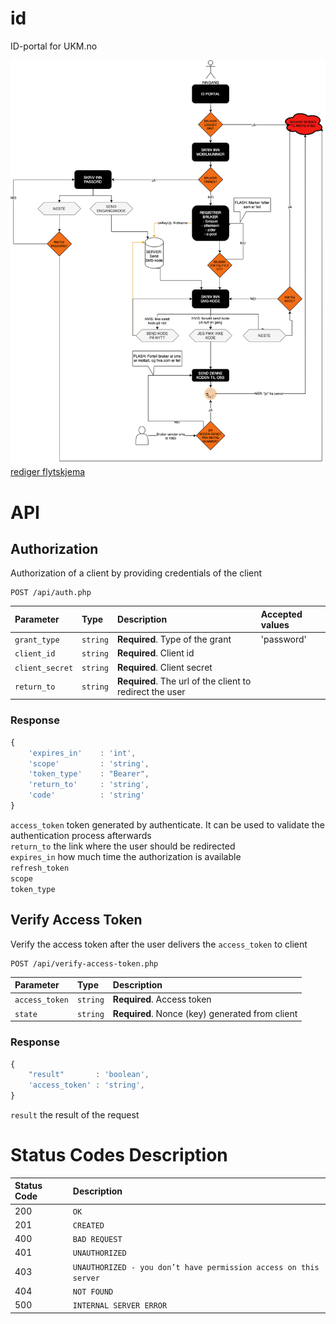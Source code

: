 # id
ID-portal for UKM.no

![Midlertidig flytskjema](Flytskjema.png?raw=true)
[rediger flytskjema](https://app.diagrams.net/)



# API

## Authorization

Authorization of a client by providing credentials of the client

```http
POST /api/auth.php
```

| Parameter | Type | Description | Accepted values
| :--- | :--- | :--- | :----|
| `grant_type` | `string` | **Required**. Type of the grant | 'password'
| `client_id` | `string` | **Required**. Client id |
| `client_secret` | `string` | **Required**. Client secret |
| `return_to` | `string` | **Required**. The url of the client to redirect the user |


### Response

```javascript
{
    'expires_in'    : 'int',
    'scope'         : 'string',
    'token_type'    : "Bearer",
    'return_to'     : 'string',
    'code'          : 'string'
}
```
`access_token` token generated by authenticate. It can be used to validate the authentication process afterwards\
`return_to` the link where the user should be redirected\
`expires_in` how much time the authorization is available\
`refresh_token`\
`scope`\
`token_type`



## Verify Access Token

Verify the access token after the user delivers the `access_token` to client

```http
POST /api/verify-access-token.php
```

| Parameter | Type | Description
| :--- | :--- | :--- | 
| `access_token` | `string` | **Required**. Access token  |
| `state` | `string` | **Required**. Nonce (key) generated from client |


### Response

```javascript
{
    "result"       : 'boolean',
    'access_token' : 'string',
}
```
`result` the result of the request


# Status Codes Description 

| Status Code | Description |
| :--- | :--- |
| 200 | `OK` |
| 201 | `CREATED` |
| 400 | `BAD REQUEST` |
| 401 | `UNAUTHORIZED` |
| 403 | `UNAUTHORIZED - you don’t have permission access on this server` |
| 404 | `NOT FOUND` |
| 500 | `INTERNAL SERVER ERROR` |


